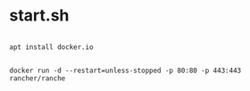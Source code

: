 # start.sh



```

apt install docker.io


docker run -d --restart=unless-stopped -p 80:80 -p 443:443 rancher/ranche



```

